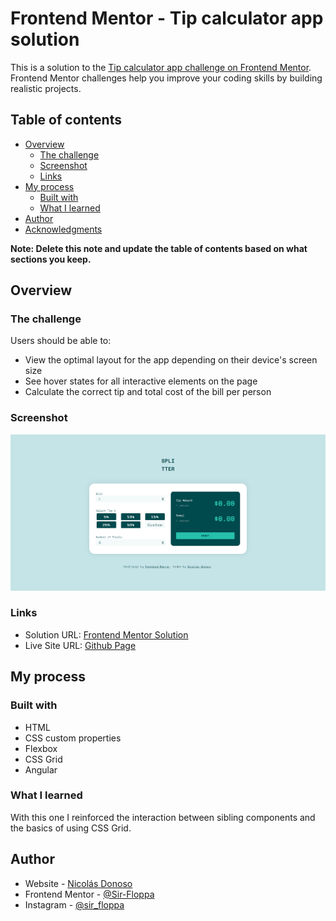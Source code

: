 # Frontend Mentor - Tip calculator app solution

This is a solution to the [Tip calculator app challenge on Frontend Mentor](https://www.frontendmentor.io/challenges/tip-calculator-app-ugJNGbJUX). Frontend Mentor challenges help you improve your coding skills by building realistic projects.

## Table of contents

- [Overview](#overview)
  - [The challenge](#the-challenge)
  - [Screenshot](#screenshot)
  - [Links](#links)
- [My process](#my-process)
  - [Built with](#built-with)
  - [What I learned](#what-i-learned)
- [Author](#author)
- [Acknowledgments](#acknowledgments)

**Note: Delete this note and update the table of contents based on what sections you keep.**

## Overview

### The challenge

Users should be able to:

- View the optimal layout for the app depending on their device's screen size
- See hover states for all interactive elements on the page
- Calculate the correct tip and total cost of the bill per person

### Screenshot

![App Screenshot](./screenshot.png)

### Links

- Solution URL: [Frontend Mentor Solution](https://www.frontendmentor.io/solutions/tip-calculator-app-IkxgKovrOg)
- Live Site URL: [Github Page](https://sir-floppa.github.io/Frontend-Mentor-05-Tip-Calculator-App/)

## My process

### Built with

- HTML
- CSS custom properties
- Flexbox
- CSS Grid
- Angular

### What I learned

With this one I reinforced the interaction between sibling components and the basics of using CSS Grid.

## Author

- Website - [Nicolás Donoso](https://sir-floppa.github.io)
- Frontend Mentor - [@Sir-Floppa](https://www.frontendmentor.io/profile/Sir-Floppa)
- Instagram - [@sir_floppa](https://www.instagram.com/sir_floppa/)

